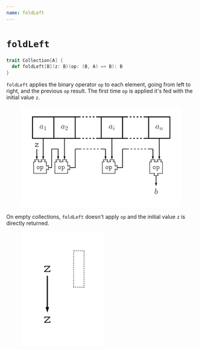 ```yaml
---
name: foldLeft
---
```


# `foldLeft`

~~~ scala
trait Collection[A] {
  def foldLeft[B](z: B)(op: (B, A) => B): B
}
~~~

`foldLeft` applies the binary operator `op` to each element, going from left to right, and the previous `op` result. The first time `op` is applied it's fed with the initial value `z`.

<figure class="diagram">
  <img src="images/foldLeft.svg" alt="foldLeft function">
  <!-- <figcaption class="diagram-desc"></figcaption> -->
</figure>

On empty collections, `foldLeft` doesn't apply `op` and the initial value `z` is directly returned.

<figure class="diagram">
  <img src="images/foldLeft.2.svg" alt="foldLeft function">
  <!-- <figcaption class="diagram-desc"></figcaption> -->
</figure>

